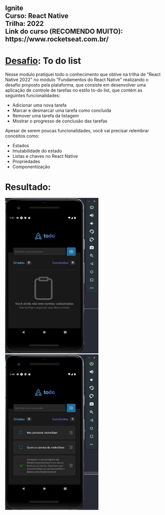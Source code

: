 
<h2>
    Ignite <br/>
    Curso: React Native <br/>
    Trilha: 2022<br/>
    Link do curso (RECOMENDO MUITO): https://www.rocketseat.com.br/             
</h2>

<h1><u>Desafio</u>: To do list</h1>
<p>
    Nesse modulo pratiquei todo o conhecimento que obtive na trilha de "React Native 2022" no modulo
    "Fundamentos do React Native" realizando o desafio proposto pela plataforma, que consiste em desenvolver
    uma aplicação de controle de tarefas no estilo to-do list, que contém as seguintes funcionalidades:
    <ul>
        <li>Adicionar uma nova tarefa</li>
        <li>Marcar e desmarcar uma tarefa como concluída</li>
        <li>Remover uma tarefa da listagem</li>
        <li>Mostrar o progresso de conclusão das tarefas</li>
    </ul>

<p>
    Apesar de serem poucas funcionalidades, você vai precisar relembrar conceitos como:

<ul>
    <li>Estados</li>
    <li>Imutabilidade do estado</li>
    <li>Listas e chaves no React Native</li>
    <li>Propriedades</li>
    <li>Componentização</li>
</ul>
</p>

<h1><b>Resultado:</b></h1>
<div class="box">
    <img src="https://github.com/Fellipe97/ToDo_list_desafio/blob/main/tela1.jpeg" alt="Tela1" width="300" height="500">
    <img src="https://github.com/Fellipe97/ToDo_list_desafio/blob/main/tela2.jpeg" alt="Tela1" width="300" height="500">
</div>



